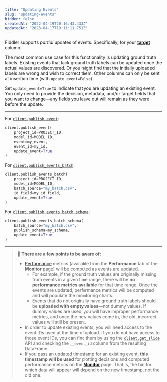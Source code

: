 ```yaml
---
title: "Updating Events"
slug: "updating-events"
hidden: false
createdAt: "2022-04-19T20:16:43.433Z"
updatedAt: "2023-04-17T19:11:11.751Z"
---
```

Fiddler supports _partial_ updates of events. Specifically, for your **[target](ref:fdlmodelinfo)** column. 

The most common use case for this functionality is updating ground truth labels. Existing events that lack ground truth labels can be updated once the actual values are discovered. Or you might find that the initially uploaded labels are wrong and wish to correct them. Other columns can only be sent at insertion time (with `update_event=False`).

Set `update_event=True` to indicate that you are updating an existing event. You only need to provide the decision, metadata, and/or target fields that you want to change—any fields you leave out will remain as they were before the update.

***



For [`client.publish_event`](ref:clientpublish_event):

```python
client.publish_event(
    project_id=PROJECT_ID,
    model_id=MODEL_ID,
    event=my_event,
    event_id=my_id,
    update_event=True
)
```



For [`client.publish_events_batch`](ref:clientpublish_events_batch):

```python
client.publish_events_batch(
    project_id=PROJECT_ID,
    model_id=MODEL_ID,
    batch_source="my_batch.csv",
    id_field=my_id_field,
    update_event=True
)
```



For [`client.publish_events_batch_schema`](ref:clientpublish_events_batch_schema):

```python
client.publish_events_batch_schema(
    batch_source="my_batch.csv",
    publish_schema=my_schema,
    update_event=True
)
```



***



> 📘 **There are a few points to be aware of:**
> 
> - [Performance](doc:performance) metrics (available from the **Performance** tab of the **Monitor** page) will be computed as events are updated.
>   - For example, if the ground truth values are originally missing from events in a given time range, there will be **no performance metrics available** for that time range. Once the events are updated, performance metrics will be computed and will populate the monitoring charts.
>   - Events that do not originally have ground truth labels should be **uploaded with empty values**—not dummy values. If dummy values are used, you will have improper performance metrics, and once the new values come in, the old, incorrect values will still be present.
> - In order to update existing events, you will need access to the event IDs used at the time of upload. If you do not have access to those event IDs, you can find them by using the [`client.get_slice`](ref:clientget_slice) API and checking the `__event_id` column from the resulting DataFrame.
> - If you pass an updated timestamp for an existing event, **this timestamp will be used** for plotting decisions and computed performance metrics on the **[Monitor](doc:monitoring-ui)** page. That is, the bin for which data will appear will depend on the new timestamp, not the old one.